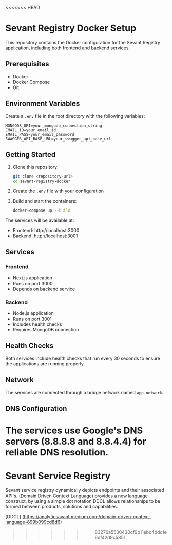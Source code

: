 <<<<<<< HEAD
# Sevant Registry Docker Setup

This repository contains the Docker configuration for the Sevant Registry application, including both frontend and backend services.

## Prerequisites

- Docker
- Docker Compose
- Git

## Environment Variables

Create a `.env` file in the root directory with the following variables:

```env
MONGODB_URI=your_mongodb_connection_string
EMAIL_ID=your_email_id
EMAIL_PASS=your_email_password
SWAGGER_API_BASE_URL=your_swagger_api_base_url
```

## Getting Started

1. Clone this repository:
   ```bash
   git clone <repository-url>
   cd sevant-registry-docker
   ```

2. Create the `.env` file with your configuration

3. Build and start the containers:
   ```bash
   docker-compose up --build
   ```

The services will be available at:
- Frontend: http://localhost:3000
- Backend: http://localhost:3001

## Services

### Frontend
- Next.js application
- Runs on port 3000
- Depends on backend service

### Backend
- Node.js application
- Runs on port 3001
- Includes health checks
- Requires MongoDB connection

## Health Checks

Both services include health checks that run every 30 seconds to ensure the applications are running properly.

## Network

The services are connected through a bridge network named `app-network`.

## DNS Configuration

The services use Google's DNS servers (8.8.8.8 and 8.8.4.4) for reliable DNS resolution. 
=======
# Sevant Service Registry
Sevant service registry dynamically depicts endpoints and their associated API's. (Domain Driven Context Language) provides a new language construct, by using a simple dot notation DDCL allows relationships to be formed between products, solutions and capabilities.

[DDCL] (https://analyticsavant.medium.com/domain-driven-context-language-899b099cd8d6)
>>>>>>> 83276a5530430cf9b11ebc4ddc1e6df42d9c5851
